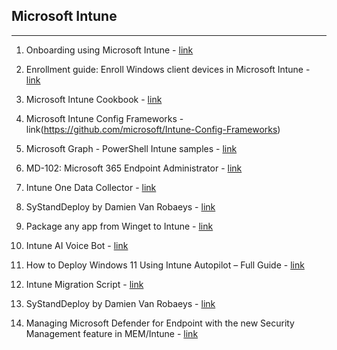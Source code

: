 ## Microsoft Intune
-----

1. Onboarding using Microsoft Intune - [link](https://learn.microsoft.com/en-us/defender-endpoint/onboarding-endpoint-manager?view=o365-worldwide)

2. Enrollment guide: Enroll Windows client devices in Microsoft Intune - [link](https://learn.microsoft.com/en-us/mem/intune/fundamentals/deployment-guide-enrollment-windows)

3. Microsoft Intune Cookbook - [link](https://github.com/PacktPublishing/Microsoft-Intune-Cookbook)

4. Microsoft Intune Config Frameworks - link(https://github.com/microsoft/Intune-Config-Frameworks) 

5. Microsoft Graph - PowerShell Intune samples - [link](https://github.com/microsoftgraph/powershell-intune-samples) 

6. MD-102: Microsoft 365 Endpoint Administrator - [link](https://github.com/MicrosoftLearning/MD-102T00-Microsoft-365-Endpoint-Administrator/tree/master)

7. Intune One Data Collector - [link](https://github.com/markstan/IntuneOneDataCollector#intune-one-data-collector)

8. SyStandDeploy by Damien Van Robaeys - [link](https://www.systanddeploy.com/) 

9. Package any app from Winget to Intune - [link](https://wintuner.app/)

10. Intune AI Voice Bot - [link](https://jannikreinhard.com/2023/04/23/intune-ai-voice-bot/) 

11. How to Deploy Windows 11 Using Intune Autopilot – Full Guide - [link](https://liam-robinson.co.uk/how-to-deploy-windows-11-using-intune-autopilot-full-guide/)

12. Intune Migration Script - [link](https://github.com/microsoft/shell-intune-samples/tree/master/macOS/Tools/Migration)

13. SyStandDeploy by Damien Van Robaeys - [link](https://www.systanddeploy.com/) 

14. Managing Microsoft Defender for Endpoint with the new Security Management feature in MEM/Intune - [link](https://jeffreyappel.nl/managing-microsoft-defender-for-endpoint-with-the-new-security-management-feature-in-mem/)
